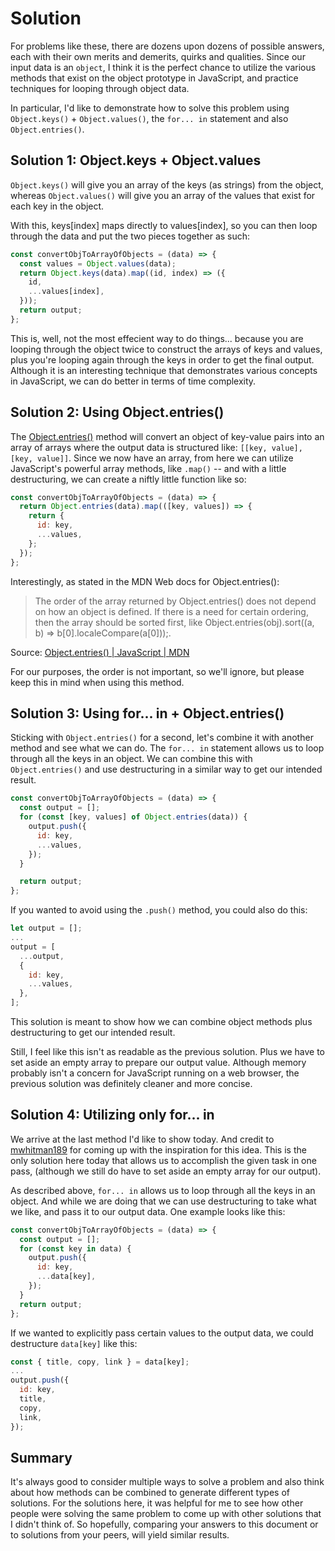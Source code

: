 # Solution

For problems like these, there are dozens upon dozens of possible answers, each with their own merits and demerits, quirks and qualities. Since our input data is an `object`, I think it is the perfect chance to utilize the various methods that exist on the object prototype in JavaScript, and practice techniques for looping through object data.

In particular, I'd like to demonstrate how to solve this problem using `Object.keys()` + `Object.values()`, the `for... in` statement and also `Object.entries()`.

## Solution 1: Object.keys + Object.values

`Object.keys()` will give you an array of the keys (as strings) from the object, whereas `Object.values()` will give you an array of the values that exist for each key in the object.

With this, keys[index] maps directly to values[index], so you can then loop through the data and put the two pieces together as such:

```js
const convertObjToArrayOfObjects = (data) => {
  const values = Object.values(data);
  return Object.keys(data).map((id, index) => ({
    id,
    ...values[index],
  }));
  return output;
};
```

This is, well, not the most effecient way to do things... because you are looping through the object twice to construct the arrays of keys and values, plus you're looping again through the keys in order to get the final output. Although it is an interesting technique that demonstrates various concepts in JavaScript, we can do better in terms of time complexity.

## Solution 2: Using Object.entries()

The [Object.entries()](https://developer.mozilla.org/en-US/docs/Web/JavaScript/Reference/Global_Objects/Object/entries) method will convert an object of key-value pairs into an array of arrays where the output data is structured like: `[[key, value], [key, value]]`. Since we now have an array, from here we can utilize JavaScript's powerful array methods, like `.map()` -- and with a little destructuring, we can create a niftly little function like so:

```js
const convertObjToArrayOfObjects = (data) => {
  return Object.entries(data).map(([key, values]) => {
    return {
      id: key,
      ...values,
    };
  });
};
```

Interestingly, as stated in the MDN Web docs for Object.entries():

> The order of the array returned by Object.entries() does not depend on how an object is defined. If there is a need for certain ordering, then the array should be sorted first, like Object.entries(obj).sort((a, b) => b[0].localeCompare(a[0]));.

Source: [Object.entries() | JavaScript | MDN](https://developer.mozilla.org/en-US/docs/Web/JavaScript/Reference/Global_Objects/Object/entries)

For our purposes, the order is not important, so we'll ignore, but please keep this in mind when using this method.

## Solution 3: Using for... in + Object.entries()

Sticking with `Object.entries()` for a second, let's combine it with another method and see what we can do. The `for... in` statement allows us to loop through all the keys in an object. We can combine this with `Object.entries()` and use destructuring in a similar way to get our intended result.

```js
const convertObjToArrayOfObjects = (data) => {
  const output = [];
  for (const [key, values] of Object.entries(data)) {
    output.push({
      id: key,
      ...values,
    });
  }

  return output;
};
```

If you wanted to avoid using the `.push()` method, you could also do this:

```js
let output = [];
...
output = [
  ...output,
  {
    id: key,
    ...values,
  },
];
```

This solution is meant to show how we can combine object methods plus destructuring to get our intended result.

Still, I feel like this isn't as readable as the previous solution. Plus we have to set aside an empty array to prepare our output value. Although memory probably isn't a concern for JavaScript running on a web browser, the previous solution was definitely cleaner and more concise.

## Solution 4: Utilizing only for... in

We arrive at the last method I'd like to show today. And credit to [mwhitman189](https://github.com/mwhitman189) for coming up with the inspiration for this idea. This is the only solution here today that allows us to accomplish the given task in one pass, (although we still do have to set aside an empty array for our output).

As described above, `for... in` allows us to loop through all the keys in an object. And while we are doing that we can use destructuring to take what we like, and pass it to our output data. One example looks like this:

```js
const convertObjToArrayOfObjects = (data) => {
  const output = [];
  for (const key in data) {
    output.push({
      id: key,
      ...data[key],
    });
  }
  return output;
};
```

If we wanted to explicitly pass certain values to the output data, we could destructure `data[key]` like this:

```js
const { title, copy, link } = data[key];
...
output.push({
  id: key,
  title,
  copy,
  link,
});
```

## Summary

It's always good to consider multiple ways to solve a problem and also think about how methods can be combined to generate different types of solutions. For the solutions here, it was helpful for me to see how other people were solving the same problem to come up with other solutions that I didn't think of. So hopefully, comparing your answers to this document or to solutions from your peers, will yield similar results.
